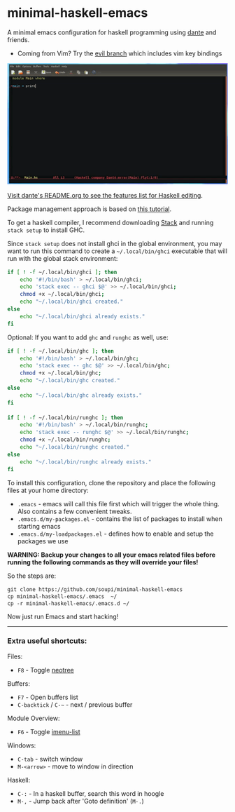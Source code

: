 # minimal-haskell-emacs

A minimal emacs configuration for haskell programming using [dante](https://github.com/jyp/dante) and friends.

* Coming from Vim? Try the [evil branch](https://github.com/soupi/minimal-haskell-emacs/tree/evil) which includes vim key bindings

[![See it in action](preview.gif)](https://www.youtube.com/watch?v=Ig5k3UkfvZ4)

[Visit dante's README.org to see the features list for Haskell editing](https://github.com/jyp/dante/blob/master/README.org).

Package management approach is based on [this tutorial](https://toumorokoshi.wordpress.com/2014/02/01/emacs-from-scratch-part-2-package-management/).

To get a haskell compiler, I recommend downloading [Stack](https://haskell-lang.org/get-started) and running `stack setup` to install GHC.

Since `stack setup` does not install ghci in the global environment, you may want to run this command to create a `~/.local/bin/ghci` executable that will run with the global stack environment:

```sh
if [ ! -f ~/.local/bin/ghci ]; then
    echo '#!/bin/bash' > ~/.local/bin/ghci;
    echo 'stack exec -- ghci $@' >> ~/.local/bin/ghci;
    chmod +x ~/.local/bin/ghci;
    echo "~/.local/bin/ghci created."
else
    echo "~/.local/bin/ghci already exists."
fi
```

Optional: If you want to add `ghc` and `runghc` as well, use:

```sh
if [ ! -f ~/.local/bin/ghc ]; then
    echo '#!/bin/bash' > ~/.local/bin/ghc;
    echo 'stack exec -- ghc $@' >> ~/.local/bin/ghc;
    chmod +x ~/.local/bin/ghc;
    echo "~/.local/bin/ghc created."
else
    echo "~/.local/bin/ghc already exists."
fi

if [ ! -f ~/.local/bin/runghc ]; then
    echo '#!/bin/bash' > ~/.local/bin/runghc;
    echo 'stack exec -- runghc $@' >> ~/.local/bin/runghc;
    chmod +x ~/.local/bin/runghc;
    echo "~/.local/bin/runghc created."
else
    echo "~/.local/bin/runghc already exists."
fi
```

To install this configuration, clone the repository and place the following files at your home directory:

- `.emacs` - emacs will call this file first which will trigger the whole thing. Also contains a few convenient tweaks.
- `.emacs.d/my-packages.el` - contains the list of packages to install when starting emacs
- `.emacs.d/my-loadpackages.el` - defines how to enable and setup the packages we use

**WARNING: Backup your changes to all your emacs related files before running the following commands as they will override your files!**

So the steps are:

```
git clone https://github.com/soupi/minimal-haskell-emacs
cp minimal-haskell-emacs/.emacs  ~/
cp -r minimal-haskell-emacs/.emacs.d ~/
```

Now just run Emacs and start hacking!

---

### Extra useful shortcuts:

Files:

- `F8` - Toggle [neotree](https://github.com/jaypei/emacs-neotree)

Buffers:

- `F7` - Open buffers list
- `C-backtick` / `C-~` - next / previous buffer

Module Overview:

- `F6` - Toggle [imenu-list](https://github.com/bmag/imenu-list)

Windows:

- `C-tab` - switch window
- `M-<arrow>` - move to window in direction

Haskell:

- `C-:` - In a haskell buffer, search this word in hoogle
- `M-,` - Jump back after 'Goto definition' (`M-.`)
